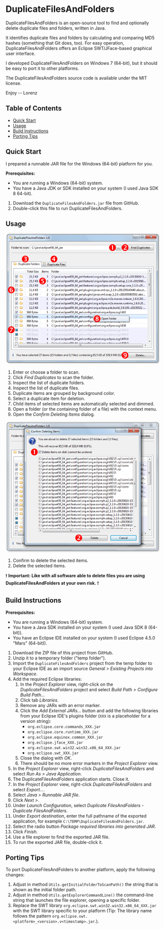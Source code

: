 # DuplicateFilesAndFolders

DuplicateFilesAndFolders is an open-source tool to find and optionally delete duplicate files and folders, written in Java.

It identifies duplicate files and folders by calculating and comparing MD5 hashes (something that Git does, too). For easy operation, DuplicateFilesAndFolders offers an Eclipse SWT/JFace-based graphical user interface.

I developed DuplicateFilesAndFolders on Windows 7 (64-bit), but it should be easy to port it to other platforms.

The DuplicateFilesAndFolders source code is available under the MIT license.

Enjoy -- Lorenz

## Table of Contents

* [Quick Start](#quick-start)
* [Usage](#usage)
* [Build Instructions](#build-instructions)
* [Porting Tips](#porting-tips)

## Quick Start

I prepared a runnable JAR file for the Windows (64-bit) platform for you.

**Prerequisites:**
* You are running a Windows (64-bit) system.
* You have a Java JDK or SDK installed on your system (I used Java SDK 8 64-bit).

1. Download the `DuplicateFilesAndFolders.jar` file from GitHub.
2. Double-click this file to run DuplicateFilesAndFolders.

## Usage
<img src="etc/image1.png" width="500"/>

1. Enter or choose a folder to scan.
2. Click _Find Duplicates_ to scan the folder.
3. Inspect the list of duplicate folders.
4. Inspect the list of duplicate files.
5. Duplicate items are grouped by background color.
6. Select a duplicate item for deletion.
7. Child items of selected items are automatically selected and dimmed.
8. Open a folder (or the containing folder of a file) with the context menu.
9. Open the _Confirm Deleting Items_ dialog.

<img src="etc/image2.png" width="500"/>

1. Confirm to delete the selected items.
2. Delete the selected items.

:exclamation: **Important: Like with all software able to delete files you are using DuplicateFilesAndFolders at your own risk.** :exclamation:

## Build Instructions

**Prerequisites:**
* You are running a Windows (64-bit) system.
* You have a Java SDK installed on your system (I used Java SDK 8 (64-bit)).
* You have an Eclipse IDE installed on your system (I used Eclipse 4.5.0 "Mars" (64-bit)).

1. Download the ZIP file of this project from GitHub.
2. Unzip it to a temporary folder ("temp folder").
3. Import the `DuplicateFilesAndFolders` project from the temp folder to your Eclipse IDE as an import source _General > Existing Projects into Workspace_.
4. Add the required Eclipse libraries:
	1. In the _Project Explorer_ view, right-click on the _DuplicateFilesAndFolders_ project and select _Build Path > Configure Build Path..._
	2. Click tab _Libraries_.
	3. Remove any JARs with an error marker.
	4. Click the _Add External JARs..._ button and add the following libraries from your Eclipse IDE's plugins folder (`XXX` is a placeholder for a version string):
		* `org.eclipse.core.commands_XXX.jar`
		* `org.eclipse.core.runtime_XXX.jar`
		* `org.eclipse.equinox.common_XXX.jar`
		* `org.eclipse.jface_XXX.jar`
		* `org.eclipse.swt.win32.win32.x86_64_XXX.jar`
		* `org.eclipse.swt_XXX.jar`
	5. Close the dialog with _OK_.
	6. There should be no more error markers in the _Project Explorer_ view.
5. In the _Project Explorer_ view, right-click _DuplicateFilesAndFolders_ and select _Run As > Java Application_.
6. The DuplicateFilesAndFolders application starts. Close it.
7. In the _Project Explorer_ view, right-click _DuplicateFileAndFolders_ and select _Export..._.
8. Select _Java > Runnable JAR file_.
9. Click _Next >_.
10. Under _Launch Configuration_, select _Duplicate FilesAndFolders - Duplicate FilesAndFolders_.
11. Under _Export destination_, enter the full pathname of the exported application, for example `C:\TEMP\DuplicateFilesAndFolders.jar`.
12. Select the radio button _Package required libraries into generated JAR_.
13. Click _Finish_.
14. Use a file explorer to find the exported JAR file.
15. To run the exported JAR file, double-click it.

## Porting Tips

To port DuplicateFilesAndFolders to another platform, apply the following changes:

1. Adjust in method `Utils.getInitialFolderToScanPath()` the string that is shown as the initial folder path.
2. Adjust in method `Utils.getExplorerCommandLine()` the command-line string that launches the file explorer, opening a specific folder.
3. Replace the SWT library `org.eclipse.swt.win32.win32.x86_64_XXX.jar` with the SWT library specific to your platform (Tip: The library name follows the pattern `org.eclipse.swt.<platform>_<version>.v<timestamp>.jar`.).
